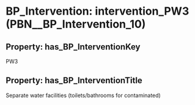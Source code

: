 # BP_Intervention: __intervention_PW3__ (PBN__BP_Intervention_10)

## Property: has_BP_InterventionKey

PW3

## Property: has_BP_InterventionTitle

Separate water facilities (toilets/bathrooms for contaminated)

